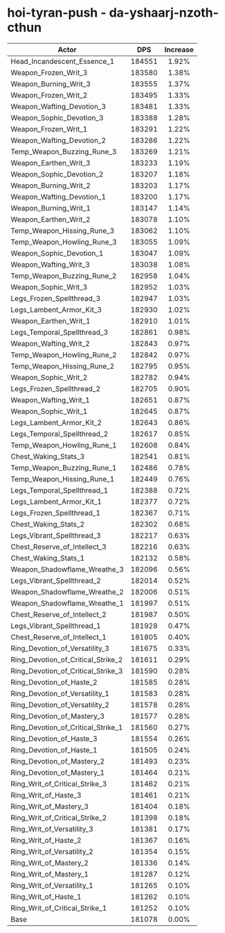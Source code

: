 # hoi-tyran-push - da-yshaarj-nzoth-cthun
| Actor | DPS | Increase |
|---|:---:|:---:|
|Head_Incandescent_Essence_1|184551|1.92%|
|Weapon_Frozen_Writ_3|183580|1.38%|
|Weapon_Burning_Writ_3|183555|1.37%|
|Weapon_Frozen_Writ_2|183495|1.33%|
|Weapon_Wafting_Devotion_3|183481|1.33%|
|Weapon_Sophic_Devotion_3|183388|1.28%|
|Weapon_Frozen_Writ_1|183291|1.22%|
|Weapon_Wafting_Devotion_2|183286|1.22%|
|Temp_Weapon_Buzzing_Rune_3|183269|1.21%|
|Weapon_Earthen_Writ_3|183233|1.19%|
|Weapon_Sophic_Devotion_2|183207|1.18%|
|Weapon_Burning_Writ_2|183203|1.17%|
|Weapon_Wafting_Devotion_1|183200|1.17%|
|Weapon_Burning_Writ_1|183147|1.14%|
|Weapon_Earthen_Writ_2|183078|1.10%|
|Temp_Weapon_Hissing_Rune_3|183062|1.10%|
|Temp_Weapon_Howling_Rune_3|183055|1.09%|
|Weapon_Sophic_Devotion_1|183047|1.09%|
|Weapon_Wafting_Writ_3|183038|1.08%|
|Temp_Weapon_Buzzing_Rune_2|182958|1.04%|
|Weapon_Sophic_Writ_3|182952|1.03%|
|Legs_Frozen_Spellthread_3|182947|1.03%|
|Legs_Lambent_Armor_Kit_3|182930|1.02%|
|Weapon_Earthen_Writ_1|182910|1.01%|
|Legs_Temporal_Spellthread_3|182861|0.98%|
|Weapon_Wafting_Writ_2|182843|0.97%|
|Temp_Weapon_Howling_Rune_2|182842|0.97%|
|Temp_Weapon_Hissing_Rune_2|182795|0.95%|
|Weapon_Sophic_Writ_2|182782|0.94%|
|Legs_Frozen_Spellthread_2|182705|0.90%|
|Weapon_Wafting_Writ_1|182651|0.87%|
|Weapon_Sophic_Writ_1|182645|0.87%|
|Legs_Lambent_Armor_Kit_2|182643|0.86%|
|Legs_Temporal_Spellthread_2|182617|0.85%|
|Temp_Weapon_Howling_Rune_1|182608|0.84%|
|Chest_Waking_Stats_3|182541|0.81%|
|Temp_Weapon_Buzzing_Rune_1|182486|0.78%|
|Temp_Weapon_Hissing_Rune_1|182449|0.76%|
|Legs_Temporal_Spellthread_1|182388|0.72%|
|Legs_Lambent_Armor_Kit_1|182377|0.72%|
|Legs_Frozen_Spellthread_1|182367|0.71%|
|Chest_Waking_Stats_2|182302|0.68%|
|Legs_Vibrant_Spellthread_3|182217|0.63%|
|Chest_Reserve_of_Intellect_3|182216|0.63%|
|Chest_Waking_Stats_1|182132|0.58%|
|Weapon_Shadowflame_Wreathe_3|182096|0.56%|
|Legs_Vibrant_Spellthread_2|182014|0.52%|
|Weapon_Shadowflame_Wreathe_2|182006|0.51%|
|Weapon_Shadowflame_Wreathe_1|181997|0.51%|
|Chest_Reserve_of_Intellect_2|181987|0.50%|
|Legs_Vibrant_Spellthread_1|181928|0.47%|
|Chest_Reserve_of_Intellect_1|181805|0.40%|
|Ring_Devotion_of_Versatility_3|181675|0.33%|
|Ring_Devotion_of_Critical_Strike_2|181611|0.29%|
|Ring_Devotion_of_Critical_Strike_3|181590|0.28%|
|Ring_Devotion_of_Haste_2|181585|0.28%|
|Ring_Devotion_of_Versatility_1|181583|0.28%|
|Ring_Devotion_of_Versatility_2|181578|0.28%|
|Ring_Devotion_of_Mastery_3|181577|0.28%|
|Ring_Devotion_of_Critical_Strike_1|181560|0.27%|
|Ring_Devotion_of_Haste_3|181554|0.26%|
|Ring_Devotion_of_Haste_1|181505|0.24%|
|Ring_Devotion_of_Mastery_2|181493|0.23%|
|Ring_Devotion_of_Mastery_1|181464|0.21%|
|Ring_Writ_of_Critical_Strike_3|181462|0.21%|
|Ring_Writ_of_Haste_3|181461|0.21%|
|Ring_Writ_of_Mastery_3|181404|0.18%|
|Ring_Writ_of_Critical_Strike_2|181398|0.18%|
|Ring_Writ_of_Versatility_3|181381|0.17%|
|Ring_Writ_of_Haste_2|181367|0.16%|
|Ring_Writ_of_Versatility_2|181354|0.15%|
|Ring_Writ_of_Mastery_2|181336|0.14%|
|Ring_Writ_of_Mastery_1|181287|0.12%|
|Ring_Writ_of_Versatility_1|181265|0.10%|
|Ring_Writ_of_Haste_1|181262|0.10%|
|Ring_Writ_of_Critical_Strike_1|181252|0.10%|
|Base|181078|0.00%|
